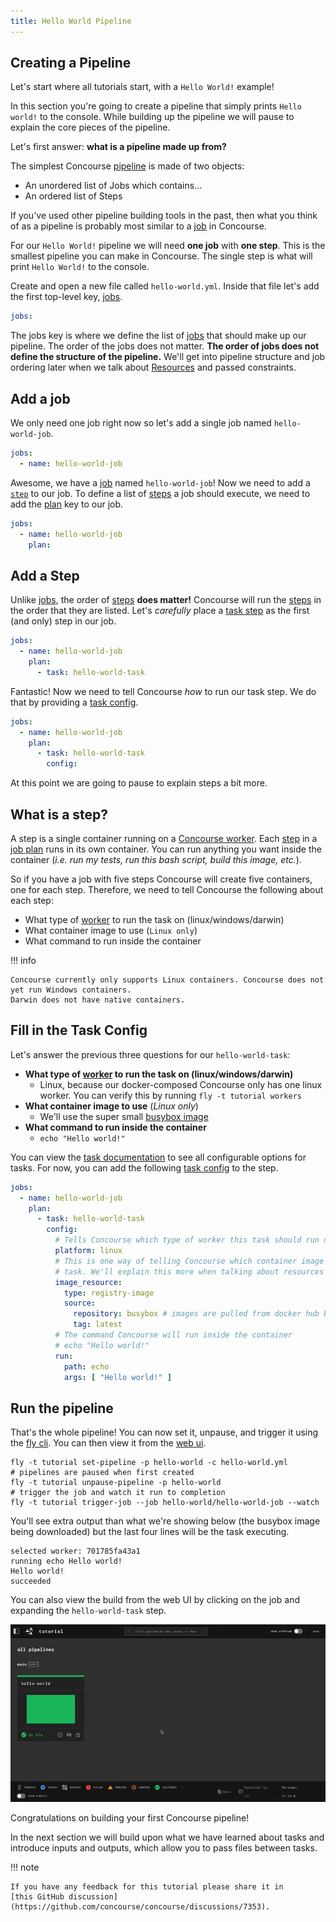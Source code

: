 ```yaml
---
title: Hello World Pipeline
---
```


## Creating a Pipeline

Let's start where all tutorials start, with a `Hello World!` example!

In this section you're going to create a pipeline that simply prints `Hello world!` to the console. While building up
the pipeline we will pause to explain the core pieces of the pipeline.

Let's first answer: **what is a pipeline made up from?**

The simplest Concourse [pipeline](https://concourse-ci.org/pipelines.html) is made of two objects:

- An unordered list of Jobs which contains...
- An ordered list of Steps

If you've used other pipeline building tools in the past, then what you think of as a pipeline is probably most similar
to a [job](https://concourse-ci.org/jobs.html) in Concourse.

For our `Hello World!` pipeline we will need **one job** with **one step**. This is the smallest pipeline you can make
in Concourse. The single step is what will print `Hello World!` to the console.

Create and open a new file called `hello-world.yml`. Inside that file let's add the first top-level
key, [jobs](https://concourse-ci.org/jobs.html).

```yaml
jobs:
```

The jobs key is where we define the list of [jobs](https://concourse-ci.org/jobs.html) that should make up our pipeline.
The order of the jobs does not matter. **The order of jobs does not define the structure of the pipeline.** We'll get
into pipeline structure and job ordering later when we talk about [Resources](https://concourse-ci.org/resources.html)
and passed constraints.

## Add a job

We only need one job right now so let's add a single job named `hello-world-job`.

```yaml
jobs:
  - name: hello-world-job
```

Awesome, we have a [job](https://concourse-ci.org/jobs.html) named `hello-world-job`! Now we need to add
a [`step`](https://concourse-ci.org/steps.html) to our job. To define a list
of [steps](https://concourse-ci.org/steps.html) a job should execute, we need to add
the [plan](https://concourse-ci.org/jobs.html#schema.job.plan) key to our job.

```yaml
jobs:
  - name: hello-world-job
    plan:
```

## Add a Step

Unlike [jobs](https://concourse-ci.org/jobs.html), the order of [steps](https://concourse-ci.org/steps.html) **does
matter!** Concourse will run the [steps](https://concourse-ci.org/steps.html) in the order that they are listed. Let's
_carefully_ place a [task step](https://concourse-ci.org/task-step.html#schema.task.task) as the first (and only) step
in our job.

```yaml
jobs:
  - name: hello-world-job
    plan:
      - task: hello-world-task
```

Fantastic! Now we need to tell Concourse _how_ to run our task step. We do that by providing
a [task config](https://concourse-ci.org/tasks.html#schema.task-config).

```yaml
jobs:
  - name: hello-world-job
    plan:
      - task: hello-world-task
        config:
```

At this point we are going to pause to explain steps a bit more.

## What is a step?

A step is a single container running on a [Concourse worker](https://concourse-ci.org/concourse-worker.html).
Each [step](https://concourse-ci.org/steps.html) in a [job plan](https://concourse-ci.org/jobs.html#schema.job.plan)
runs in its own container. You can run anything you want inside the container (_i.e. run my tests, run this bash script,
build this image, etc._).

So if you have a job with five steps Concourse will create five containers, one for each step. Therefore, we need to
tell Concourse the following about each step:

- What type of [worker](https://concourse-ci.org/concourse-worker.html) to run the task on (linux/windows/darwin)
- What container image to use (`Linux only`)
- What command to run inside the container

!!! info

    Concourse currently only supports Linux containers. Concourse does not yet run Windows containers. 
    Darwin does not have native containers.

## Fill in the Task Config

Let's answer the previous three questions for our `hello-world-task`:

- **What type of [worker](https://concourse-ci.org/concourse-worker.html) to run the task on (linux/windows/darwin)**
    - Linux, because our docker-composed Concourse only has one linux worker. You can verify this by
      running `fly -t tutorial workers`
- **What container image to use** (_Linux only_)
    - We'll use the super small [busybox image](https://hub.docker.com/_/busybox)
- **What command to run inside the container**
    - `echo "Hello world!"`

You can view the [task documentation](https://concourse-ci.org/tasks.html) to see all configurable options for tasks.
For now, you can add the following [task config](https://concourse-ci.org/tasks.html#schema.task-config) to the step.

```yaml
jobs:
  - name: hello-world-job
    plan:
      - task: hello-world-task
        config:
          # Tells Concourse which type of worker this task should run on
          platform: linux
          # This is one way of telling Concourse which container image to use for a
          # task. We'll explain this more when talking about resources
          image_resource:
            type: registry-image
            source:
              repository: busybox # images are pulled from docker hub by default
              tag: latest
          # The command Concourse will run inside the container
          # echo "Hello world!"
          run:
            path: echo
            args: [ "Hello world!" ]
```

## Run the pipeline

That's the whole pipeline! You can now set it, unpause, and trigger it using
the [fly cli](https://concourse-ci.org/fly.html). You can then view it from
the [web ui](http://localhost:8080/teams/main/pipelines/hello-world/jobs/hello-world-job).

```shell
fly -t tutorial set-pipeline -p hello-world -c hello-world.yml
# pipelines are paused when first created
fly -t tutorial unpause-pipeline -p hello-world
# trigger the job and watch it run to completion
fly -t tutorial trigger-job --job hello-world/hello-world-job --watch
```

You'll see extra output than what we're showing below (the busybox image being downloaded) but the last four lines will
be the task executing.

```
selected worker: 701785fa43a1
running echo Hello world!
Hello world!
succeeded
```

You can also view the build from the web UI by clicking on the job and expanding the `hello-world-task` step.

![](assets/hello-world-first-build.gif)

Congratulations on building your first Concourse pipeline!

In the next section we will build upon what we have learned about tasks and introduce inputs and outputs, which allow
you to pass files between tasks.

!!! note

    If you have any feedback for this tutorial please share it in 
    [this GitHub discussion](https://github.com/concourse/concourse/discussions/7353).